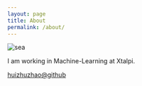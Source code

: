 ```yaml
---
layout: page
title: About
permalink: /about/
---
```


![sea](http://obmpvqs90.bkt.clouddn.com/sea.jpg)

I am working in Machine-Learning at Xtalpi.

[huizhuzhao@github](http://github.com/huizhuzhao)
